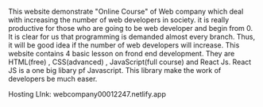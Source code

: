 This website demonstrate "Online Course" of Web company which deal with increasing the number of web developers in society. it is really productive for those who are going to be web developer and begin from 0. It is clear for us  that programming is demanded almost every branch. Thus, it will be good idea if the number of web developers will increase. This website contains 4 basic lesson on frond end development. They are HTML(free) , CSS(advanced) , JavaScript(full course) and React Js. React JS is a one big libary pf Javascript. This library make the work of developers be much easer. 

Hosting LInk: webcompany00012247.netlify.app
